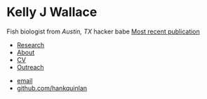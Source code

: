 <head>
<title>Kelly Wallace, a literal fish</title>
</head>
<body>
		
<div class="container">
<div class="blurb">
<h1>Kelly J Wallace</h1>
<p>Fish biologist from <em>Austin, TX</em> hacker babe <a href="/about">Most recent publication</a></p>
</div><!-- /.blurb -->
</div><!-- /.container -->
		
<nav>
<ul>
<li><a href="/">Research</a></li>
<li><a href="/about">About</a></li>
<li><a href="/cv">CV</a></li>
<li><a href="/blog">Outreach</a></li>
</ul>
</nav>

<footer>
<ul>
<li><a href="mailto:kwallace@utexas.edu">email</a></li>
<li><a href="https://github.com/hankquinlan">github.com/hankquinlan</a></li>
</ul>
</footer>

